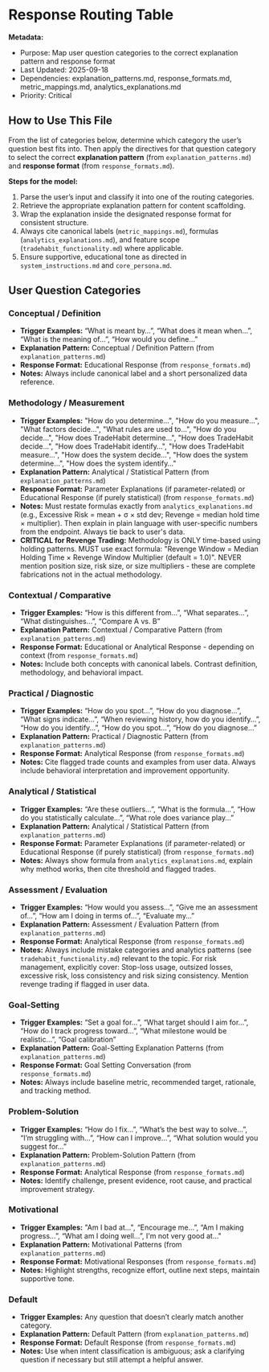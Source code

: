 # Response Routing Table

**Metadata:**  
- Purpose: Map user question categories to the correct explanation pattern and response format  
- Last Updated: 2025-09-18 
- Dependencies: explanation_patterns.md, response_formats.md, metric_mappings.md, analytics_explanations.md  
- Priority: Critical  


## How to Use This File

From the list of categories below, determine which category the user’s question best fits into. Then apply the directives for that question category to select the correct **explanation pattern** (from `explanation_patterns.md`) and **response format** (from `response_formats.md`).  

**Steps for the model:**  
1. Parse the user’s input and classify it into one of the routing categories.  
2. Retrieve the appropriate explanation pattern for content scaffolding.  
3. Wrap the explanation inside the designated response format for consistent structure.  
4. Always cite canonical labels (`metric_mappings.md`), formulas (`analytics_explanations.md`), and feature scope (`tradehabit_functionality.md`) where applicable.  
5. Ensure supportive, educational tone as directed in `system_instructions.md` and `core_persona.md`.  


## User Question Categories

### Conceptual / Definition
- **Trigger Examples:** “What is meant by…”, “What does it mean when…”, “What is the meaning of…”, “How would you define…”  
- **Explanation Pattern:** Conceptual / Definition Pattern (from `explanation_patterns.md`)  
- **Response Format:** Educational Response (from `response_formats.md`)  
- **Notes:** Always include canonical label and a short personalized data reference.  

### Methodology / Measurement
- **Trigger Examples:** "How do you determine…", "How do you measure…", "What factors decide…", "What rules are used to…", "How do you decide…", "How does TradeHabit determine…", "How does TradeHabit decide…", "How does TradeHabit identify…", "How does TradeHabit measure…", "How does the system decide…", "How does the system determine…", "How does the system identify…"
- **Explanation Pattern:** Analytical / Statistical Pattern (from `explanation_patterns.md`)
- **Response Format:** Parameter Explanations (if parameter-related) or Educational Response (if purely statistical)  (from `response_formats.md`)
- **Notes:** Must restate formulas exactly from `analytics_explanations.md` (e.g., Excessive Risk = mean + σ × std dev; Revenge = median hold time × multiplier). Then explain in plain language with user-specific numbers from the endpoint. Always tie back to user's data.
- **CRITICAL for Revenge Trading:** Methodology is ONLY time-based using holding patterns. MUST use exact formula: "Revenge Window = Median Holding Time × Revenge Window Multiplier (default = 1.0)". NEVER mention position size, risk size, or size multipliers - these are complete fabrications not in the actual methodology.

### Contextual / Comparative
- **Trigger Examples:** “How is this different from…”, “What separates…”, “What distinguishes…”, “Compare A vs. B”  
- **Explanation Pattern:** Contextual / Comparative Pattern (from `explanation_patterns.md`) 
- **Response Format:** Educational or Analytical Response - depending on context (from `response_formats.md`)   
- **Notes:** Include both concepts with canonical labels. Contrast definition, methodology, and behavioral impact.  

### Practical / Diagnostic
- **Trigger Examples:** “How do you spot…”, “How do you diagnose…”, “What signs indicate…”, “When reviewing history, how do you identify…”, “How do you identify…”, “How do you spot…”, “How do you diagnose…”
- **Explanation Pattern:** Practical / Diagnostic Pattern (from `explanation_patterns.md`) 
- **Response Format:** Analytical Response (from `response_formats.md`)
- **Notes:** Cite flagged trade counts and examples from user data. Always include behavioral interpretation and improvement opportunity.  

### Analytical / Statistical
- **Trigger Examples:** “Are these outliers…”, “What is the formula…”, “How do you statistically calculate…”, “What role does variance play…”  
- **Explanation Pattern:** Analytical / Statistical Pattern (from `explanation_patterns.md`) 
- **Response Format:** Parameter Explanations (if parameter-related) or Educational Response (if purely statistical)  (from `response_formats.md`)
- **Notes:** Always show formula from `analytics_explanations.md`, explain why method works, then cite threshold and flagged trades. 

### Assessment / Evaluation
- **Trigger Examples:** “How would you assess…”, “Give me an assessment of…”, “How am I doing in terms of…”, “Evaluate my…”
- **Explanation Pattern:** Assessment / Evaluation Pattern (from `explanation_patterns.md`) 
- **Response Format:** Analytical Response (from `response_formats.md`)
- **Notes:** Always include mistake categories and analytics patterns (see `tradehabit_functionality.md`) relevant to the topic. For risk management, explicitly cover: Stop-loss usage, outsized losses, excessive risk, loss consistency and risk sizing consistency. Mention revenge trading if flagged in user data.

### Goal-Setting
- **Trigger Examples:** “Set a goal for…”, “What target should I aim for…”, “How do I track progress toward…”, “What milestone would be realistic…”, “Goal calibration”  
- **Explanation Pattern:** Goal-Setting Explanation Patterns (from `explanation_patterns.md`)  
- **Response Format:** Goal Setting Conversation (from `response_formats.md`)  
- **Notes:** Always include baseline metric, recommended target, rationale, and tracking method.  

### Problem-Solution
- **Trigger Examples:** “How do I fix…”, “What’s the best way to solve…”, “I’m struggling with…”, “How can I improve…”, “What solution would you suggest for…”  
- **Explanation Pattern:** Problem-Solution Pattern (from `explanation_patterns.md`)  
- **Response Format:** Analytical Response (from `response_formats.md`)  
- **Notes:** Identify challenge, present evidence, root cause, and practical improvement strategy.  

### Motivational
- **Trigger Examples:** "Am I bad at…", “Encourage me…”, “Am I making progress…”, “What am I doing well…”, I'm not very good at…"
- **Explanation Pattern:** Motivational Patterns (from `explanation_patterns.md`)  
- **Response Format:** Motivational Responses (from `response_formats.md`)  
- **Notes:** Highlight strengths, recognize effort, outline next steps, maintain supportive tone.  

### Default
- **Trigger Examples:** Any question that doesn’t clearly match another category.  
- **Explanation Pattern:** Default Pattern (from `explanation_patterns.md`)  
- **Response Format:** Default Response (from `response_formats.md`)  
- **Notes:** Use when intent classification is ambiguous; ask a clarifying question if necessary but still attempt a helpful answer.  
